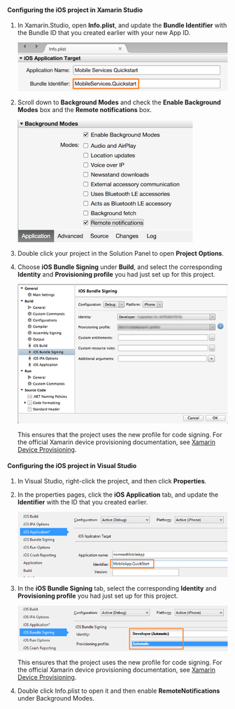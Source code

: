 #### Configuring the iOS project in Xamarin Studio
1. In Xamarin.Studio, open **Info.plist**, and update the **Bundle Identifier** with the Bundle ID that you created earlier with your new App ID.

    ![](./media/app-service-mobile-xamarin-ios-configure-project/mobile-services-ios-push-21.png)

2. Scroll down to **Background Modes** and check the **Enable Background Modes** box and the **Remote notifications** box. 

    ![](./media/app-service-mobile-xamarin-ios-configure-project/mobile-services-ios-push-22.png)

3. Double click your project in the Solution Panel to open **Project Options**.

4. Choose **iOS Bundle Signing** under **Build**, and select the corresponding **Identity** and **Provisioning profile** you had just set up for this project. 

   ![](./media/app-service-mobile-xamarin-ios-configure-project/mobile-services-ios-push-20.png)

   This ensures that the project uses the new profile for code signing. For the official Xamarin device provisioning documentation, see [Xamarin Device Provisioning](http://developer.xamarin.com/guides/ios/getting_started/installation/device_provisioning/).


#### Configuring the iOS project in Visual Studio
1. In Visual Studio, right-click the project, and then click **Properties**.

2. In the properties pages, click the **iOS Application** tab, and update the **Identifier** with the ID that you created earlier.

    ![](./media/app-service-mobile-xamarin-ios-configure-project/mobile-services-ios-push-23.png)

3. In the **iOS Bundle Signing** tab, select the corresponding **Identity** and **Provisioning profile** you had just set up for this project. 

    ![](./media/app-service-mobile-xamarin-ios-configure-project/mobile-services-ios-push-24.png)

    This ensures that the project uses the new profile for code signing. For the official Xamarin device provisioning documentation, see [Xamarin Device Provisioning](http://developer.xamarin.com/guides/ios/getting_started/installation/device_provisioning/).

4. Double click Info.plist to open it and then enable **RemoteNotifications** under Background Modes. 


[Xamarin Device Provisioning]: http://developer.xamarin.com/guides/ios/getting_started/installation/device_provisioning/